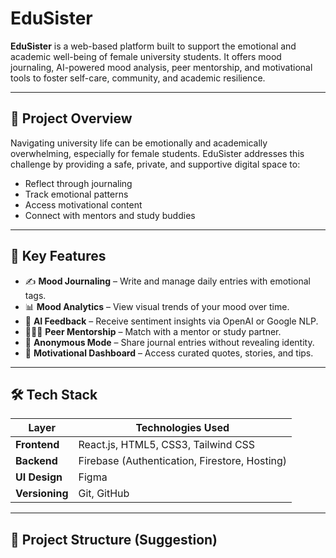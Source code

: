 # EduSister

**EduSister** is a web-based platform built to support the emotional and academic well-being of female university students. It offers mood journaling, AI-powered mood analysis, peer mentorship, and motivational tools to foster self-care, community, and academic resilience.

---

## 🌟 Project Overview

Navigating university life can be emotionally and academically overwhelming, especially for female students. EduSister addresses this challenge by providing a safe, private, and supportive digital space to:

- Reflect through journaling
- Track emotional patterns
- Access motivational content
- Connect with mentors and study buddies

---

## 🚀 Key Features

- ✍️ **Mood Journaling** – Write and manage daily entries with emotional tags.
- 📊 **Mood Analytics** – View visual trends of your mood over time.
- 🤖 **AI Feedback** – Receive sentiment insights via OpenAI or Google NLP.
- 🧑‍🤝‍🧑 **Peer Mentorship** – Match with a mentor or study partner.
- 💬 **Anonymous Mode** – Share journal entries without revealing identity.
- 🌈 **Motivational Dashboard** – Access curated quotes, stories, and tips.

---

## 🛠️ Tech Stack

| Layer          | Technologies Used                              |
|----------------|------------------------------------------------|
| **Frontend**   | React.js, HTML5, CSS3, Tailwind CSS            |
| **Backend**    | Firebase (Authentication, Firestore, Hosting)  |          
| **UI Design**  | Figma                                          |
| **Versioning** | Git, GitHub                                    |

---

## 📁 Project Structure (Suggestion)

